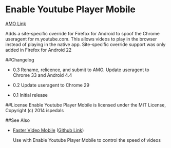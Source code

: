 # Enable Youtube Player Mobile

[AMO Link](https://addons.mozilla.org/en-US/firefox/addon/enable-youtube-player-mobile/)

Adds a site-specific override for Firefox for Android to spoof the Chrome useragent for m.youtube.com. This allows videos to play in the browser instead of playing in the native app.
Site-specific override support was only added in Firefox for Android 22

##Changelog

* 0.3
Rename, relicence, and submit to AMO. Update useragent to Chrome 33 and Android 4.4

* 0.2
Update useragent to Chrome 29

* 0.1
Initial release

##License
Enable Youtube Player Mobile is licensed under the MIT License, Copyright (c) 2014 ispedals

##See Also
* [Faster Video Mobile](https://addons.mozilla.org/en-US/android/addon/faster-video-mobile) ([Github Link](https://github.com/ispedals/Faster-Video-Mobile))

  Use with Enable Youtube Player Mobile to control the speed of videos
